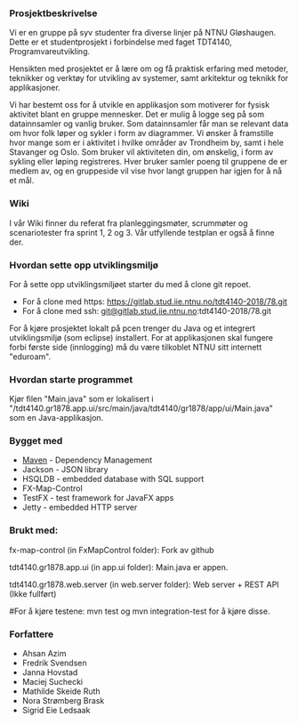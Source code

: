 ### Prosjektbeskrivelse
Vi er en gruppe på syv studenter fra diverse linjer på NTNU Gløshaugen. Dette er et studentprosjekt i forbindelse med faget TDT4140, Programvareutvikling.

Hensikten med prosjektet er å lære om og få praktisk erfaring med metoder, teknikker og verktøy for utvikling av systemer, samt arkitektur og teknikk for applikasjoner.

Vi har bestemt oss for å utvikle en applikasjon som motiverer for fysisk aktivitet blant en gruppe mennesker. Det er mulig å logge seg på som datainnsamler og vanlig bruker. Som datainnsamler får man se relevant data om hvor folk løper og sykler i form av diagrammer. Vi ønsker å framstille hvor mange som er i aktivitet i hvilke områder av Trondheim by, samt i hele Stavanger og Oslo. Som bruker vil aktiviteten din, om ønskelig, i form av sykling eller løping registreres. Hver bruker samler poeng til gruppene de er medlem av, og en gruppeside vil vise hvor langt gruppen har igjen for å nå et mål.

### Wiki
I vår Wiki finner du referat fra planleggingsmøter, scrummøter og scenariotester fra sprint 1, 2 og 3. Vår utfyllende testplan er også å finne der.

### Hvordan sette opp utviklingsmiljø
For å sette opp utviklingsmiljøet starter du med å clone git repoet.

- For å clone med https: https://gitlab.stud.iie.ntnu.no/tdt4140-2018/78.git
- For å clone med ssh:   git@gitlab.stud.iie.ntnu.no:tdt4140-2018/78.git

For å kjøre prosjektet lokalt på pcen trenger du Java og et integrert utviklingsmiljø (som eclipse) installert.
For at applikasjonen skal fungere forbi første side (innlogging) må du være tilkoblet NTNU sitt internett "eduroam".

### Hvordan starte programmet
Kjør filen "Main.java" som er lokalisert i "/tdt4140.gr1878.app.ui/src/main/java/tdt4140/gr1878/app/ui/Main.java" som en Java-applikasjon.

### Bygget med
- [Maven](https://maven.apache.org) - Dependency Management
- Jackson - JSON library
- HSQLDB - embedded database with SQL support
- FX-Map-Control
- TestFX - test framework for JavaFX apps
- Jetty - embedded HTTP server

### Brukt med: 

fx-map-control (in FxMapControl folder): Fork av github

tdt4140.gr1878.app.ui  (in app.ui folder): Main.java er appen.

tdt4140.gr1878.web.server (in web.server folder): Web server + REST API (Ikke fullført)

#For å kjøre testene: 
mvn test og mvn integration-test for å kjøre disse. 

### Forfattere
- Ahsan Azim
- Fredrik Svendsen
- Janna Hovstad
- Maciej Suchecki
- Mathilde Skeide Ruth
- Nora Strømberg Brask
- Sigrid Eie Ledsaak
	



